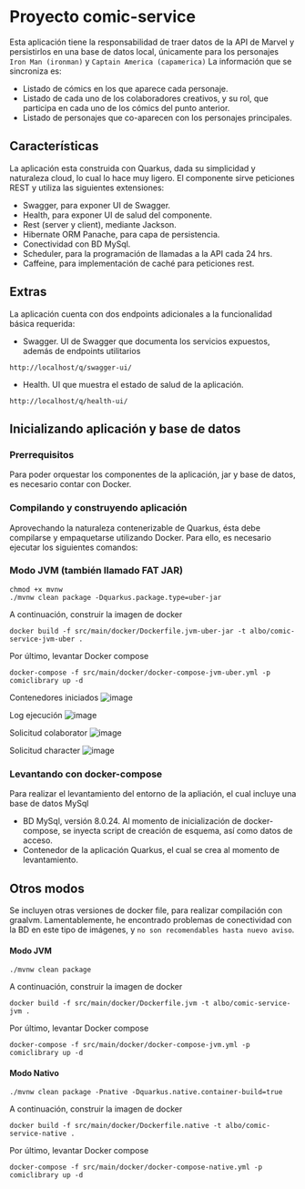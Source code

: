 # Proyecto comic-service

Esta aplicación tiene la responsabilidad de traer datos de la API de Marvel y persistirlos en una base de datos local, únicamente para los personajes `Iron Man (ironman)` y `Captain America (capamerica)` La información que se sincroniza es:
- Listado de cómics en los que aparece cada personaje.
- Listado de cada uno de los colaboradores creativos, y su rol, que participa en cada uno de los cómics del punto anterior.
- Listado de personajes que co-aparecen con los personajes principales.

## Características

La aplicación esta construida con Quarkus, dada su simplicidad y naturaleza cloud, lo cual lo hace muy ligero.
El componente sirve peticiones REST y utiliza las siguientes extensiones:
- Swagger, para exponer UI de Swagger.
- Health, para exponer UI de salud del componente.
- Rest (server y client), mediante Jackson.
- Hibernate ORM Panache, para capa de persistencia.
- Conectividad con BD MySql.
- Scheduler, para la programación de llamadas a la API cada 24 hrs.
- Caffeine, para implementación de caché para peticiones rest.

## Extras

La aplicación cuenta con dos endpoints adicionales a la funcionalidad básica requerida:

- Swagger. UI de Swagger que documenta los servicios expuestos, además de endpoints utilitarios
```shell script
http://localhost/q/swagger-ui/
```

- Health. UI que muestra el estado de salud de la aplicación.
```shell script
http://localhost/q/health-ui/
```

## Inicializando aplicación y base de datos

### Prerrequisitos

Para poder orquestar los componentes de la aplicación, jar y base de datos, es necesario contar con Docker.

### Compilando y construyendo aplicación

Aprovechando la naturaleza contenerizable de Quarkus, ésta debe compilarse y empaquetarse utilizando Docker. Para ello, es necesario ejecutar los siguientes comandos:

### Modo JVM (también llamado FAT JAR)

```shell script
chmod +x mvnw
./mvnw clean package -Dquarkus.package.type=uber-jar
```
A continuación, construir la imagen de docker
```shell script
docker build -f src/main/docker/Dockerfile.jvm-uber-jar -t albo/comic-service-jvm-uber .
```
Por último, levantar Docker compose
```shell script
docker-compose -f src/main/docker/docker-compose-jvm-uber.yml -p comiclibrary up -d
```

Contenedores iniciados
![image](https://user-images.githubusercontent.com/4373067/116845816-8809cb80-abac-11eb-8d00-325cabfefa78.png)

Log ejecución
![image](https://user-images.githubusercontent.com/4373067/116845844-9821ab00-abac-11eb-9a5b-60d6a09e2649.png)

Solicitud colaborator
![image](https://user-images.githubusercontent.com/4373067/116845993-fa7aab80-abac-11eb-81d9-562e98582950.png)

Solicitud character
![image](https://user-images.githubusercontent.com/4373067/116845989-f77fbb00-abac-11eb-97d8-7b0555875bdf.png)


### Levantando con docker-compose

Para realizar el levantamiento del entorno de la apliación, el cual incluye una base de datos MySql

- BD MySql, versión 8.0.24. Al momento de inicialización de docker-compose, se inyecta script de creación de esquema, así como datos de acceso.
- Contenedor de la aplicación Quarkus, el cual se crea al momento de levantamiento.


## Otros modos
Se incluyen otras versiones de docker file, para realizar compilación con graalvm. Lamentablemente, he encontrado problemas de conectividad con la BD en este tipo de imágenes, y `no son recomendables hasta nuevo aviso`.

#### Modo JVM

```shell script
./mvnw clean package
```
A continuación, construir la imagen de docker
```shell script
docker build -f src/main/docker/Dockerfile.jvm -t albo/comic-service-jvm .
```
Por último, levantar Docker compose
```shell script
docker-compose -f src/main/docker/docker-compose-jvm.yml -p comiclibrary up -d
```

#### Modo Nativo

```shell script
./mvnw clean package -Pnative -Dquarkus.native.container-build=true
```
A continuación, construir la imagen de docker
```shell script
docker build -f src/main/docker/Dockerfile.native -t albo/comic-service-native .
```
Por último, levantar Docker compose
```shell script
docker-compose -f src/main/docker/docker-compose-native.yml -p comiclibrary up -d
```
